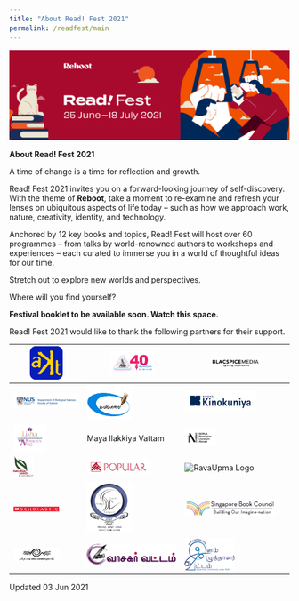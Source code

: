 ```yaml
---
title: "About Read! Fest 2021"
permalink: /readfest/main
---
```


![banner RF](\images\RF_WebsiteHeader.png)

**About Read! Fest 2021**

A time of change is a time for reflection and growth. 

Read! Fest 2021 invites you on a forward-looking journey of self-discovery. With the theme of **Reboot**, take a moment to re-examine and refresh your lenses on ubiquitous aspects of life today – such as how we approach work, nature, creativity, identity, and technology.

Anchored by 12 key books and topics, Read! Fest will host over 60 programmes – from talks by world-renowned authors to workshops and experiences – each curated to immerse you in a world of thoughtful ideas for our time. 

Stretch out to explore new worlds and perspectives. 



Where will you find yourself?



**Festival booklet to be available soon. Watch this space.**



Read! Fest 2021 would like to thank the following partners for their support.

| <img src="/images/RFPartners/AKT Creations2.png" style="width:50%" alt="AKT Creations"/> | <img src="/images/RFPartners/Association of Singapore Tamil Writers logo.jpg" style="width:50%" alt="Association of Singapore Tamil Writers logo"/> | <img src="/images/RFPartners/Blacspice_logo.jpg" style="width:50%" alt="Blacspice_logo"/> |
| ------------------------------------------------------------ | ------------------------------------------------------------ | ------------------------------------------------------------ |
| <img src="/images/RFPartners/DBS High Res Logo.jpg" style="width:250%" alt="DBS High Res Logo"/> | <img src="/images/RFPartners/Kavimaalai_Logo.png" style="width:50%" alt="Kavimaalai_Logo"/> | <img src="/images/RFPartners/Kino.png" style="width:70%" alt="Kino"/> |
| <img src="/images/RFPartners/Lisha.png" style="width:50%" alt="Lisha"/> | Maya Ilakkiya Vattam                                         | <img src="/images/RFPartners/NORLA.png" style="width:30%" alt="Norla"/> |
| <img src="/images/RFPartners/NParks.png" style="width:30%" alt="NParks"/> | <img src="/images/RFPartners/POPULARLogo-01.jpg" style="width:70%" alt="POPULARLogo-01"/> | <img src="/images/RFPartners/RavaUpma Logo.png" style="width:25%" alt="RavaUpma Logo"/> |
| <img src="/images/RFPartners/Scholastic.png" style="width:70%" alt="Scholastic"/> | <img src="/images/RFPartners/Singai Tamil Singam LOGO.jpg" style="width:50%" alt="Singai Tamil Singam LOGO"/> | <img src="/images/RFPartners/Logo_SBC.jpg" style="width:90%" alt="Logo_SBC"/> |
| <img src="/images/RFPartners/Tamil Pattimandra Kalai Kazhagam logo.jpg" style="width:70%" alt="Tamil Pattimandra Kalai Kazhagam logo"/> | <img src="/images/RFPartners/Vaasagar Vattam.png" style="width:100%" alt="Vaasagar Vattam"/> | <img src="/images/RFPartners/Young Writers.png" style="width:50%" alt="Young Writers"/> |



Updated 03 Jun 2021

